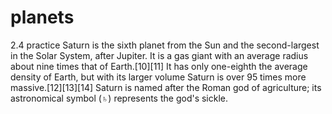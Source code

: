 # planets
2.4 practice
Saturn is the sixth planet from the Sun and the second-largest in the Solar System, after Jupiter. It is a gas giant with an average radius about nine times that of Earth.[10][11] It has only one-eighth the average density of Earth, but with its larger volume Saturn is over 95 times more massive.[12][13][14] Saturn is named after the Roman god of agriculture; its astronomical symbol (♄) represents the god's sickle.
